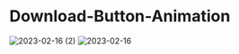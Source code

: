 # Download-Button-Animation
 
![2023-02-16 (2)](https://user-images.githubusercontent.com/111579457/219349146-9f0c1e15-6fa7-4a99-b014-9b100b0b4074.png)
![2023-02-16](https://user-images.githubusercontent.com/111579457/219349150-9a30fda3-101a-42e8-8343-e69e3178a2fb.png)
